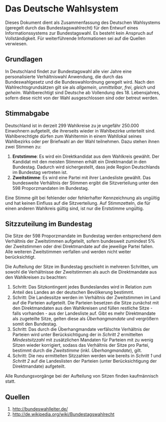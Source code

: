 # Das Deutsche Wahlsystem

Dieses Dokument dient als Zusammenfassung des Deutschen Wahlsystems (geregelt durch das Bundestagswahlrecht) für den Entwurf eines Informationssystems zur Bundestagswahl. Es besteht kein Anspruch auf Vollständigkeit. Für weiterführende Informationen sei auf die Quellen verwiesen.

## Grundlagen

In Deutschland findet zur Bundestagswahl alle vier Jahre eine personalisierte Verhältniswahl Anwendung, die durch das Bundeswahlgesetz und die Bundeswahlordnung geregelt wird. Nach den Wahlrechtsgrundsätzen gilt sie als *allgemein*, *unmittelbar*, *frei*, *gleich* und *geheim*. Wahlberechtigt sind Deutsche ab Vollendung des 18. Lebensjahres, sofern diese nicht von der Wahl ausgeschlossen sind oder betreut werden.

## Stimmabgabe

Deutschland ist in derzeit 299 Wahlkreise zu je ungefähr 250.000 Einwohnern aufgeteilt, die ihrerseits wieder in Wahlbezirke unterteilt sind. Wahlberechtigte dürfen zum Wahltermin in einem Wahllokal seines Wahlbezirks oder per Briefwahl an der Wahl teilnehmen. Dazu stehen ihnen zwei Stimmen zu:

1. **Erststimme**: Es wird ein Direktkandidat aus dem Wahlkreis gewählt. Der Kandidat mit den meisten Stimmen erhält ein Direktmandat in den Bundestag. Dadurch wird sichergestellt, dass jede Region Deutschlands im Bundestag vertreten ist.
2. **Zweitstimme**: Es wird eine Partei mit ihrer Landesliste gewählt. Das bundesweite Verhältnis der Stimmen ergibt die Sitzverteilung unter den 598 Proporzmandaten im Bundestag.

Eine Stimme gilt bei fehlender oder fehlerhafter Kennzeichnung als ungültig und hat keinen Einfluss auf die Sitzverteilung. Auf Stimmzetteln, die für einen anderen Wahlkreis gültig sind, ist nur die Erststimme ungültig.

## Sitzzuteilung im Bundestag

Die Sitze der 598 Proporzmandate im Bundestag werden entsprechend dem Verhältnis der Zweitstimmen aufgeteilt, sofern bundesweit zumindest 5% der Zweitstimmen oder drei Direktmandate auf die jeweilige Partei fallen. Alle weiteren Zweitstimmen verfallen und werden nicht weiter berücksichtigt.

Die Aufteilung der Sitze im Bundestag geschieht in mehreren Schritten, um sowohl die Verhältnisse der Zweitstimmen als auch die Direktmandate aus den Wahlkreisen zu beachten:

 1. Schritt: Das Sitzkontingent jedes Bundeslandes wird in Relation zum Anteil des Landes an der deutschen Bevölkerung bestimmt.
 2. Schritt: Die Landessitze werden im Verhältnis der Zweitstimmen im Land auf die Parteien aufgeteilt. Die Parteien besetzen die Sitze zunächst mit den Direktmandaten aus den Wahlkreisen und füllen restliche Sitze - falls vorhanden - aus der Landesliste auf. Gibt es mehr Direktmandate als zugeteilte Sitze, gelten diese als *Überhangmandate* und vergrößern somit den Bundestag.
 3. Schritt: Das durch die Überhangmandate verfälschte Verhältnis der Parteien wird unter Berücksichtigung der in *Schritt 2* ermittelten *Mindestsitzzahl* mit zusätzlichen Mandaten für Parteien mit zu wenig Sitzen wieder korrigiert, sodass das Verhältnis der Sitze pro Partei, bestimmt durch die *Zweitstimme* (inkl. *Überhangmandate*), gilt.
 4. Schritt: Die neu ermittelten Sitzzahlen werden wie bereits in *Schritt 1* und *Schritt 2* auf die Landeslisten der Parteien (unter Berücksichtigung der Direktmandate) aufgeteilt.

Alle Rundungsvorgänge bei der Aufteilung von Sitzen finden kaufmännisch statt.


## Quellen

 1. <http://bundeswahlleiter.de/>
 2. <http://de.wikipedia.org/wiki/Bundestagswahlrecht>
